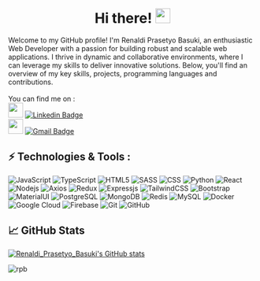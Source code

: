 <h1 align= "center">Hi there! <img src="https://github.com/RPrasetyoB/RPrasetyoB/assets/129088807/0073396d-ccc9-441e-9f1c-75d9a2f1995e" width="30px" height="30px" /></h1>

Welcome to my GitHub profile! I'm Renaldi Prasetyo Basuki, an enthusiastic Web Developer with a passion for building robust and scalable web applications. I thrive in dynamic and collaborative environments, where I can leverage my skills to deliver innovative solutions. Below, you'll find an overview of my key skills, projects, programming languages and contributions.
<br>
<br>
You can find me on : 
<br>
<img src="https://github.com/RPrasetyoB/RPrasetyoB/assets/129088807/c5f3fe27-c9fd-45b6-b3ec-aba0d00d03b7" width="30px" height="30px"/>
[![Linkedin Badge](https://img.shields.io/badge/-Renaldi_Prasetyo_Basuki-blue?style=flat-square&logo=Linkedin&logoColor=white&link=https://www.linkedin.com/in/anirudhemmadi/)](https://www.linkedin.com/in/renaldi-prasetyo-basuki/) <br>
<img src="https://github.com/RPrasetyoB/RPrasetyoB/assets/129088807/c5f3fe27-c9fd-45b6-b3ec-aba0d00d03b7" width="30px" height="30px"/>
[![Gmail Badge](https://img.shields.io/badge/-rpbasuki.dev@gmail.com-c14438?style=flat-square&logo=Gmail&logoColor=white&link=mailto:kanna6501@gmail.com)](mailto:rpbasuki.dev@gmail.com)



## ⚡ Technologies & Tools :
![JavaScript](https://img.shields.io/badge/-JavaScript-black?style=flat-square&logo=javascript)
![TypeScript](https://img.shields.io/badge/-TypeScript-black?style=flat-square&logo=typescript)
![HTML5](https://img.shields.io/badge/-HTML5-E34F26?style=flat-square&logo=html5&logoColor=white)
![SASS](https://img.shields.io/badge/-SASS-black?style=flat-square&logo=sass)
![CSS](https://img.shields.io/badge/-CSS3-1572B6?style=flat-square&logo=css3)
![Python](https://img.shields.io/badge/-Python-black?style=flat-square&logo=Python)
![React](https://img.shields.io/badge/-React-black?style=flat-square&logo=react)
![Nodejs](https://img.shields.io/badge/-Nodejs-greenlight?style=flat-square&logo=Node.js)
![Axios](https://img.shields.io/badge/-Axios-purple?style=flat-square&logo=axios)
![Redux](https://img.shields.io/badge/-Redux-orange?style=flat-square&logo=redux)
![Expressjs](https://img.shields.io/badge/-Expressjs-black?style=flat-square&logo=express)
![TailwindCSS](https://img.shields.io/badge/tailwindcss-%2338B2AC.svg?style=for-the-badge&logo=tailwind-css&logoColor=white)
![Bootstrap](https://img.shields.io/badge/-Bootstrap-563D7C?style=flat-square&logo=bootstrap)
![MaterialUI](https://img.shields.io/badge/-MaterialUI-white?style=flat-square&logo=mui)
![PostgreSQL](https://img.shields.io/badge/-PostgreSQL-white?style=flat-square&logo=postgresql)
![MongoDB](https://img.shields.io/badge/-MongoDB-black?style=flat-square&logo=mongodb)
![Redis](https://img.shields.io/badge/-Redis-black?style=flat-square&logo=Redis)
![MySQL](https://img.shields.io/badge/-MySQL-black?style=flat-square&logo=mysql)
![Docker](https://img.shields.io/badge/-Docker-black?style=flat-square&logo=docker)
![Google Cloud](https://img.shields.io/badge/Google%20Cloud-black?style=flat-square&logo=google-cloud)
![Firebase](https://img.shields.io/badge/-Firebase-181717?style=flat-square&logo=firebase)
![Git](https://img.shields.io/badge/-Git-black?style=flat-square&logo=git)
![GitHub](https://img.shields.io/badge/-GitHub-181717?style=flat-square&logo=github)


## &#x1f4c8; GitHub Stats

[![Renaldi_Prasetyo_Basuki's GitHub stats](https://github-readme-stats.vercel.app/api/top-langs?username=RPrasetyoB&hide=html&theme=algolia&show_icons=true)](https://github.com/RPrasetyoB/)
<br>
<p><img align="center" src="https://github-readme-streak-stats.herokuapp.com/?user=RPrasetyoB&theme=blue" alt="rpb" /></p>
